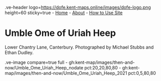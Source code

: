 .ve-header logo=https://dofe.kent-maps.online/images/dofe-logo.png height=60 sticky=true
	- [Home](/)
	- [About](/about)
	- [How to Use Site](/howto)

# Umble Ome of Uriah Heep

Lower Chantry Lane, Canterbury. Photographed by Michael Stubbs and Ethan Dudley.

.ve-image compare=true full
    - gh:kent-map/images/then-and-now/Umble_Ome_Uriah_Heep_nodate pct:20,20,80,80
    - gh:kent-map/images/then-and-now/Umble_Ome_Uriah_Heep_2021 pct:0,5,80,80

